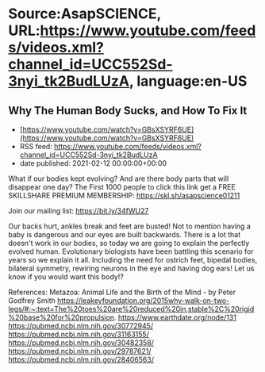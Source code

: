 # Source:AsapSCIENCE, URL:https://www.youtube.com/feeds/videos.xml?channel_id=UCC552Sd-3nyi_tk2BudLUzA, language:en-US

## Why The Human Body Sucks, and How To Fix It
 - [https://www.youtube.com/watch?v=GBsXSYRF6UE](https://www.youtube.com/watch?v=GBsXSYRF6UE)
 - RSS feed: https://www.youtube.com/feeds/videos.xml?channel_id=UCC552Sd-3nyi_tk2BudLUzA
 - date published: 2021-02-12 00:00:00+00:00

What if our bodies kept evolving? And are there body parts that will disappear one day?
The First 1000 people to click this link get a FREE SKILLSHARE PREMIUM MEMBERSHIP: https://skl.sh/asapscience01211

Join our mailing list: https://bit.ly/34fWU27

Our backs hurt, ankles break and feet are busted! Not to mention having a baby is dangerous and our eyes are built backwards. There is a lot that doesn't work in our bodies, so today we are going to explain the perfectly evolved human. Evolutionary biologists have been battling this scenario for years so we explain it all. Including the need for ostrich feet, bipedal bodies, bilateral symmetry, rewiring neurons in the eye and having dog ears! Let us know if you would want this body!?

References:
Metazoa: Animal Life and the Birth of the Mind - by Peter Godfrey Smith
https://leakeyfoundation.org/2015why-walk-on-two-legs/#:~:text=The%20toes%20are%20reduced%20in,stable%2C%20rigid%20base%20for%20propulsion.
https://www.earthdate.org/node/131
https://pubmed.ncbi.nlm.nih.gov/30772945/
https://pubmed.ncbi.nlm.nih.gov/31163155/
https://pubmed.ncbi.nlm.nih.gov/30482358/
https://pubmed.ncbi.nlm.nih.gov/29787621/
https://pubmed.ncbi.nlm.nih.gov/28406563/

